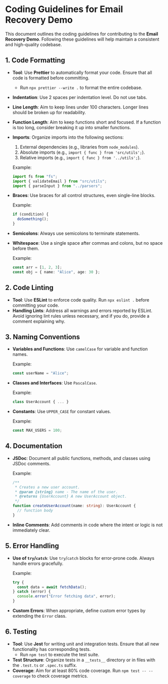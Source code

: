 # Coding Guidelines for Email Recovery Demo

This document outlines the coding guidelines for contributing to the **Email Recovery Demo**. Following these guidelines will help maintain a consistent and high-quality codebase.

## 1. Code Formatting

- **Tool**: Use **Prettier** to automatically format your code. Ensure that all code is formatted before committing.
  - Run `npx prettier --write .` to format the entire codebase.
- **Indentation**: Use 2 spaces per indentation level. Do not use tabs.
- **Line Length**: Aim to keep lines under 100 characters. Longer lines should be broken up for readability.
- **Function Length**: Aim to keep functions short and focused. If a function is too long, consider breaking it up into smaller functions.
- **Imports**: Organize imports into the following sections:

  1. External dependencies (e.g., libraries from `node_modules`).
  2. Absolute imports (e.g., `import { func } from 'src/utils';`).
  3. Relative imports (e.g., `import { func } from '../utils';`).

  Example:

  ```ts
  import fs from "fs";
  import { validateEmail } from "src/utils";
  import { parseInput } from "../parsers";
  ```

- **Braces**: Use braces for all control structures, even single-line blocks.

  Example:

  ```ts
  if (condition) {
    doSomething();
  }
  ```

- **Semicolons**: Always use semicolons to terminate statements.
- **Whitespace**: Use a single space after commas and colons, but no space before them.

  Example:

  ```ts
  const arr = [1, 2, 3];
  const obj = { name: "Alice", age: 30 };
  ```

## 2. Code Linting

- **Tool**: Use **ESLint** to enforce code quality. Run `npx eslint .` before committing your code.
- **Handling Lints**: Address all warnings and errors reported by ESLint. Avoid ignoring lint rules unless necessary, and if you do, provide a comment explaining why.

## 3. Naming Conventions

- **Variables and Functions**: Use `camelCase` for variable and function names.

  Example:

  ```ts
  const userName = "Alice";
  ```

- **Classes and Interfaces**: Use `PascalCase`.

  Example:

  ```ts
  class UserAccount { ... }
  ```

- **Constants**: Use `UPPER_CASE` for constant values.

  Example:

  ```ts
  const MAX_USERS = 100;
  ```

## 4. Documentation

- **JSDoc**: Document all public functions, methods, and classes using JSDoc comments.

  Example:

  ```ts
  /**
   * Creates a new user account.
   * @param {string} name - The name of the user.
   * @returns {UserAccount} A new UserAccount object.
   */
  function createUserAccount(name: string): UserAccount {
    // function body
  }
  ```

- **Inline Comments**: Add comments in code where the intent or logic is not immediately clear.

## 5. Error Handling

- **Use of `try`/`catch`**: Use `try`/`catch` blocks for error-prone code. Always handle errors gracefully.

  Example:

  ```ts
  try {
    const data = await fetchData();
  } catch (error) {
    console.error("Error fetching data", error);
  }
  ```

- **Custom Errors**: When appropriate, define custom error types by extending the `Error` class.

## 6. Testing

- **Tool**: Use **Jest** for writing unit and integration tests. Ensure that all new functionality has corresponding tests.
  - Run `npm test` to execute the test suite.
- **Test Structure**: Organize tests in a `__tests__` directory or in files with the `.test.ts` or `.spec.ts` suffix.
- **Coverage**: Aim for at least 80% code coverage. Run `npm test -- --coverage` to check coverage metrics.
